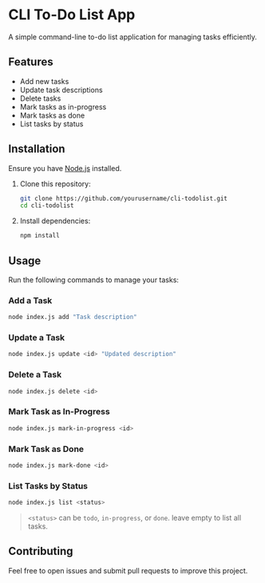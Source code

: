 # CLI To-Do List App

A simple command-line to-do list application for managing tasks efficiently.

## Features
- Add new tasks
- Update task descriptions
- Delete tasks
- Mark tasks as in-progress
- Mark tasks as done
- List tasks by status

## Installation
Ensure you have [Node.js](https://nodejs.org/) installed.

1. Clone this repository:
   ```sh
   git clone https://github.com/yourusername/cli-todolist.git
   cd cli-todolist
   ```
2. Install dependencies:
   ```sh
   npm install
   ```

## Usage
Run the following commands to manage your tasks:

### Add a Task
```sh
node index.js add "Task description"
```

### Update a Task
```sh
node index.js update <id> "Updated description"
```

### Delete a Task
```sh
node index.js delete <id>
```

### Mark Task as In-Progress
```sh
node index.js mark-in-progress <id>
```

### Mark Task as Done
```sh
node index.js mark-done <id>
```

### List Tasks by Status
```sh
node index.js list <status>
```
> `<status>` can be `todo`, `in-progress`, or `done`.
> leave empty to list all tasks.

## Contributing
Feel free to open issues and submit pull requests to improve this project.
